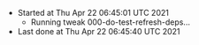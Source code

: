   - Started at Thu Apr 22 06:45:01 UTC 2021
    - Running tweak 000-do-test-refresh-deps...
  - Last done at Thu Apr 22 06:45:40 UTC 2021
